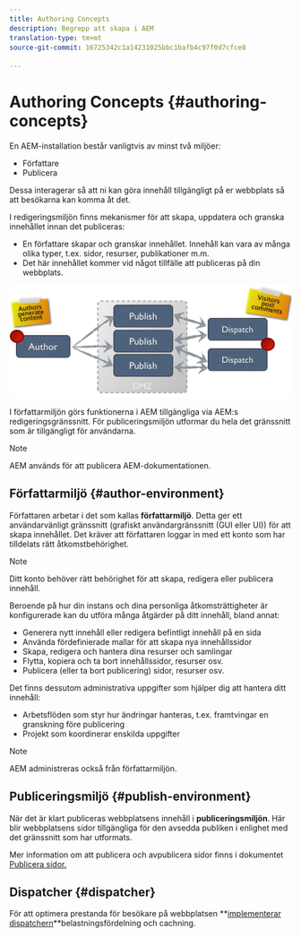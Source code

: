 ```yaml
---
title: Authoring Concepts
description: Begrepp att skapa i AEM
translation-type: tm+mt
source-git-commit: 16725342c1a14231025bbc1bafb4c97f0d7cfce8

---
```



# Authoring Concepts {#authoring-concepts}

En AEM-installation består vanligtvis av minst två miljöer:

* Författare
* Publicera

Dessa interagerar så att ni kan göra innehåll tillgängligt på er webbplats så att besökarna kan komma åt det.

I redigeringsmiljön finns mekanismer för att skapa, uppdatera och granska innehållet innan det publiceras:

* En författare skapar och granskar innehållet. Innehåll kan vara av många olika typer, t.ex. sidor, resurser, publikationer m.m.
* Det här innehållet kommer vid något tillfälle att publiceras på din webbplats.

![Diagram över författare, utgivare och avsändare](/help/sites-cloud/authoring/assets/author-publish.png)

I författarmiljön görs funktionerna i AEM tillgängliga via AEM:s redigeringsgränssnitt. För publiceringsmiljön utformar du hela det gränssnitt som är tillgängligt för användarna.

>[!NOTE]
>
>AEM används för att publicera AEM-dokumentationen.

## Författarmiljö {#author-environment}

Författaren arbetar i det som kallas **författarmiljö**. Detta ger ett användarvänligt gränssnitt (grafiskt användargränssnitt (GUI eller UI)) för att skapa innehållet. Det kräver att författaren loggar in med ett konto som har tilldelats rätt åtkomstbehörighet.

>[!NOTE]
>
>Ditt konto behöver rätt behörighet för att skapa, redigera eller publicera innehåll.

Beroende på hur din instans och dina personliga åtkomsträttigheter är konfigurerade kan du utföra många åtgärder på ditt innehåll, bland annat:

* Generera nytt innehåll eller redigera befintligt innehåll på en sida
* Använda fördefinierade mallar för att skapa nya innehållssidor
* Skapa, redigera och hantera dina resurser och samlingar
* Flytta, kopiera och ta bort innehållssidor, resurser osv.
* Publicera (eller ta bort publicering) sidor, resurser osv.

Det finns dessutom administrativa uppgifter som hjälper dig att hantera ditt innehåll:

* Arbetsflöden som styr hur ändringar hanteras, t.ex. framtvingar en granskning före publicering
* Projekt som koordinerar enskilda uppgifter

>[!NOTE]
>
>AEM administreras också från författarmiljön.

## Publiceringsmiljö {#publish-environment}

När det är klart publiceras webbplatsens innehåll i **publiceringsmiljön**. Här blir webbplatsens sidor tillgängliga för den avsedda publiken i enlighet med det gränssnitt som har utformats.

Mer information om att publicera och avpublicera sidor finns i dokumentet [Publicera sidor.](/help/sites-cloud/authoring/fundamentals/publishing-pages.md)

## Dispatcher {#dispatcher}

För att optimera prestanda för besökare på webbplatsen **[implementerar dispatchern](/help/implementing/dispatcher/overview.md)**belastningsfördelning och cachning.
